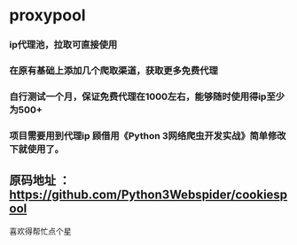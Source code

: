 # proxypool
### ip代理池，拉取可直接使用

### 在原有基础上添加几个爬取渠道，获取更多免费代理

### 自行测试一个月，保证免费代理在1000左右，能够随时使用得ip至少为500+

### 项目需要用到代理ip 顾借用《Python 3网络爬虫开发实战》简单修改下就使用了。


##  原码地址 ：  https://github.com/Python3Webspider/cookiespool

喜欢得帮忙点个星
